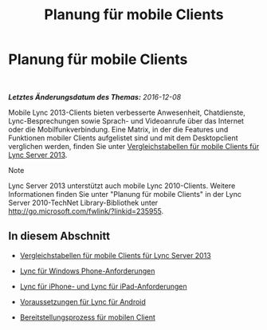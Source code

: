 ﻿---
title: Planung für mobile Clients
TOCTitle: Planung für mobile Clients
ms:assetid: a7b263a4-eeb8-4a04-acc2-0d29d72742cf
ms:mtpsurl: https://technet.microsoft.com/de-de/library/Hh690989(v=OCS.15)
ms:contentKeyID: 49295011
ms.date: 12/10/2016
mtps_version: v=OCS.15
ms.translationtype: HT
---

# Planung für mobile Clients

 

_**Letztes Änderungsdatum des Themas:** 2016-12-08_

Mobile Lync 2013-Clients bieten verbesserte Anwesenheit, Chatdienste, Lync-Besprechungen sowie Sprach- und Videoanrufe über das Internet oder die Mobilfunkverbindung. Eine Matrix, in der die Features und Funktionen mobiler Clients aufgelistet sind und mit dem Desktopclient verglichen werden, finden Sie unter [Vergleichstabellen für mobile Clients für Lync Server 2013](lync-server-2013-mobile-client-comparison-tables.md).


> [!NOTE]
> Lync Server 2013 unterstützt auch mobile Lync 2010-Clients. Weitere Informationen finden Sie unter "Planung für mobile Clients" in der Lync Server 2010-TechNet Library-Bibliothek unter <A class=uri href="http://go.microsoft.com/fwlink/?linkid=235955">http://go.microsoft.com/fwlink/?linkid=235955</A>.



## In diesem Abschnitt

  - [Vergleichstabellen für mobile Clients für Lync Server 2013](lync-server-2013-mobile-client-comparison-tables.md)

  - [Lync für Windows Phone-Anforderungen](lync-server-2013-lync-for-windows-phone-requirements.md)

  - [Lync für iPhone- und Lync für iPad-Anforderungen](lync-server-2013-lync-for-iphone-and-ipad-requirements.md)

  - [Voraussetzungen für Lync für Android](lync-server-2013-lync-for-android-requirements.md)

  - [Bereitstellungsprozess für mobilen Client](lync-server-2013-mobile-client-deployment-process.md)

